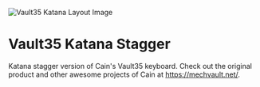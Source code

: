 ![Vault35 Katana Layout Image]()

# Vault35 Katana Stagger

Katana stagger version of Cain's Vault35 keyboard.
Check out the original product and other awesome projects of Cain at https://mechvault.net/.
